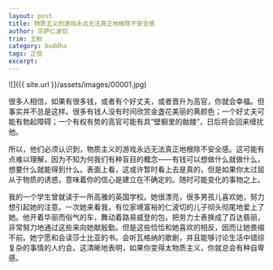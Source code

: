 ```yaml
---
layout: post
title: 物质主义的游戏永远无法真正地根除不安全感
author: 宗萨仁波切
trim: 王盼
category: buddha
tags: 正信
excerpt:
---
```


![]({{ site.url }}/assets/images/00001.jpg)

很多人相信，如果有很多钱，或者有个好丈夫，或者晋升为高官，你就会幸福。但事实并不总是这样。很多有钱人没有时间欣赏金盏花美丽的黄颜色；一个好丈夫可能有勃起障碍；一个有权有势的高官可能有具“壁橱里的骷髅”，日后将会回来缠扰他。

所以，他们必须认识到，物质主义的游戏永远无法真正地根除不安全感。这可能有点难以理解，因为不知为何我们有种盲目的概念——有钱可以想做什么就做什么，想要什么就能得到什么。表面上看，这或许暂时看上去是真的，但是如果你太过屈从于物质的诱惑，意味着你的信心是建立在不确定的。随时可能变化的事物之上。

我的一个学生曾就读于一所高雅的英国学校。她很漂亮，很多男孩儿喜欢她，努力想引起她的注意。一次她来看我，有位家境富裕的仁波切的儿子彻头彻尾地爱上了她。他开着华丽而俗气的车，舞动着路易威登的包，把劳力士表换成了百达翡丽，非常努力地通过这些来向她献殷勤。但是这些恰恰和她喜欢的相反，因而让她畏缩不前。她宁愿和会读莎士比亚的书。会听瓦格纳的歌剧，并且能够讨论生活中错综复杂的事情的人约会。这清晰地表明，如果你变得太物质主义，你就总会有种自卑感。
